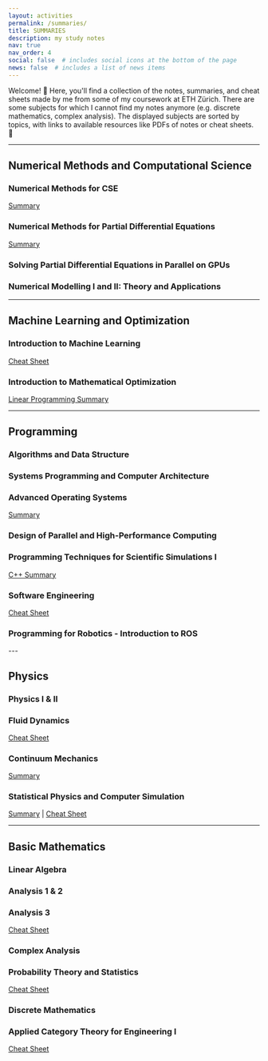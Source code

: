 ```yaml
---
layout: activities
permalink: /summaries/
title: SUMMARIES
description: my study notes
nav: true
nav_order: 4
social: false  # includes social icons at the bottom of the page
news: false  # includes a list of news items
---
```


Welcome! 👋 Here, you'll find a collection of the notes, summaries, and cheat sheets made by me from some of my coursework at ETH Zürich. There are some subjects for which I cannot find my notes anymore (e.g. discrete mathematics, complex analysis). The displayed subjects are sorted by topics, with links to available resources like PDFs of notes or cheat sheets. 📝

---

## Numerical Methods and Computational Science

<div class="summary-cards">
  <div class="scard">
    <h3>Numerical Methods for CSE</h3>
    <p><a href="https://youwuyou.notion.site/numcse-fs21">Summary</a></p>
  </div>
  <div class="scard">
    <h3>Numerical Methods for Partial Differential Equations</h3>
    <p><a href="../assets/pdf/summary_fs23_numpde.pdf">Summary</a></p>
  </div>
  <div class="scard">
    <h3>Solving Partial Differential Equations in Parallel on GPUs</h3>
  </div>
  <div class="scard">
    <h3>Numerical Modelling I and II: Theory and Applications</h3>
  </div>
</div>


---

## Machine Learning and Optimization

<div class="summary-cards">
  <div class="scard">
    <h3>Introduction to Machine Learning</h3>
    <p><a href="../assets/pdf/cheatsheet_fs24_iml.pdf">Cheat Sheet</a></p>
  </div>
  <div class="scard">
    <h3>Introduction to Mathematical Optimization</h3>
    <p><a href="https://youwuyou.notion.site/linear-programming-summary">Linear Programming Summary</a></p>
  </div>
</div>


---

## Programming

<div class="summary-cards">
  <div class="scard">
    <h3>Algorithms and Data Structure</h3>
  </div>
  <div class="scard">
    <h3>Systems Programming and Computer Architecture</h3>
  </div>
  <div class="scard">
    <h3>Advanced Operating Systems</h3>
    <p><a href="../projects/project_aos_barrelfish/">Summary</a></p>
  </div>
  <div class="scard">
    <h3>Design of Parallel and High-Performance Computing</h3>
  </div>
  <div class="scard">
    <h3>Programming Techniques for Scientific Simulations I</h3>
    <p><a href="https://youwuyou.notion.site/cpp-advanced">C++ Summary</a></p>
  </div>
  <div class="scard">
    <h3>Software Engineering</h3>
    <p><a href="../assets/pdf/cheatsheet_fs23_swe.pdf">Cheat Sheet</a></p>
  </div>
  <div class="scard">
    <h3>Programming for Robotics - Introduction to ROS</h3>
  </div>  
</div>
---

## Physics

<div class="summary-cards">
  <div class="scard">
    <h3>Physics I & II</h3>
  </div>
  <div class="scard">
    <h3>Fluid Dynamics</h3>
    <p><a href="../assets/pdf/cheatsheet_fs24_fluidynamik.pdf">Cheat Sheet</a></p>
  </div>
  <div class="scard">
    <h3>Continuum Mechanics</h3>
    <p><a href="#">Summary</a></p>
  </div>
  <div class="scard">
    <h3>Statistical Physics and Computer Simulation</h3>
    <p><a href="../assets/pdf/summary_fs24_statphysics.pdf">Summary</a> | <a href="../assets/pdf/cheatsheet_fs24_statphysics.pdf">Cheat Sheet</a></p>
  </div>
</div>

---

## Basic Mathematics

<div class="summary-cards">
  <div class="scard">
    <h3>Linear Algebra</h3>
  </div>
  <div class="scard">
    <h3>Analysis 1 & 2</h3>
  </div>
  <div class="scard">
    <h3>Analysis 3</h3>
    <p><a href="../assets/pdf/cheatsheet_hs21_analysis3.pdf">Cheat Sheet</a></p>
  </div>
  <div class="scard">
    <h3>Complex Analysis</h3>
  </div>  
  <div class="scard">
    <h3>Probability Theory and Statistics</h3>
    <p><a href="../assets/pdf/cheatsheet_fs23_probstats.pdf">Cheat Sheet</a></p>
  </div>
  <div class="scard">
    <h3>Discrete Mathematics</h3>
  </div>
  <div class="scard">
    <h3>Applied Category Theory for Engineering I</h3>
    <p><a href="../assets/pdf/cheatsheet_fs22_act4e.pdf">Cheat Sheet</a></p>
  </div>
</div>
